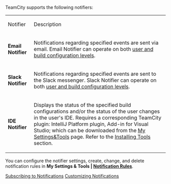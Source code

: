[//]: # (title: Notifier)
[//]: # (auxiliary-id: Notifier)

TeamCity supports the following notifiers:

<table><tr>

<td>

Notifier


</td>

<td>

Description


</td></tr><tr>

<td>

__Email Notifier__


</td>

<td>

Notifications regarding specified events are sent via email. Email Notifier can operate on both [user and build configuration levels](configuring-notifications.md).

</td></tr>

<tr>

<td>

__Slack Notifier__


</td>

<td>

Notifications regarding specified events are sent to the Slack messenger. Slack Notifier can operate on both [user and build configuration levels](configuring-notifications.md).

</td></tr>

<tr>

<td>

__IDE Notifier__


</td>

<td>

Displays the status of the specified build configurations and/or the status of the user changes in the user's IDE. Requires a corresponding TeamCity plugin: IntelliJ Platform plugin, Add-in for Visual Studio; which can be downloaded from the [My Settings&amp;Tools](adding-notification-rules.md) page. Refer to the [Installing Tools](installing-tools.md) section. 


</td></tr>
</table>

You can configure the notifier settings, create, change, and delete notification rules in __My Settings \& Tools | [Notification Rules](adding-notification-rules.md)__.

 <seealso>
        <category ref="user-guide">
            <a href="adding-notification-rules.md">Subscribing to Notifications</a>
        </category>
        <category ref="admin-guide" instance="tc">
            <a href="customizing-notification-templates.md">Customizing Notifications</a>
        </category>
</seealso>